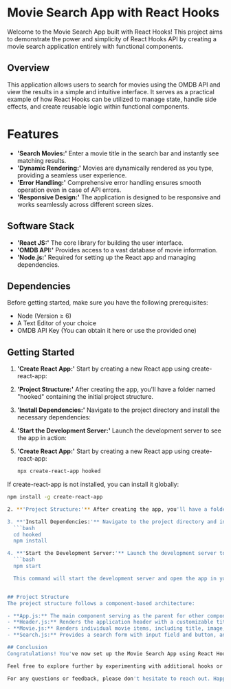 # Movie Search App with React Hooks
Welcome to the Movie Search App built with React Hooks! This project aims to demonstrate the power and simplicity of React Hooks API by creating a movie search application entirely with functional components.

## Overview
This application allows users to search for movies using the OMDB API and view the results in a simple and intuitive interface. It serves as a practical example of how React Hooks can be utilized to manage state, handle side effects, and create reusable logic within functional components.

# Features
  - **'Search Movies:'** Enter a movie title in the search bar and instantly see matching results.
  - **'Dynamic Rendering:'** Movies are dynamically rendered as you type, providing a seamless user experience.
  - **'Error Handling:'** Comprehensive error handling ensures smooth operation even in case of API errors.
  - **'Responsive Design:'** The application is designed to be responsive and works seamlessly across different screen sizes.

## Software Stack
  - **'React JS:'** The core library for building the user interface.
  - **'OMDB API:'** Provides access to a vast database of movie information.
  - **'Node.js:'** Required for setting up the React app and managing dependencies.

## Dependencies
Before getting started, make sure you have the following prerequisites:

  - Node (Version ≥ 6)
  - A Text Editor of your choice
  - OMDB API Key (You can obtain it here or use the provided one)

## Getting Started
1. **'Create React App:'** Start by creating a new React app using create-react-app:
2. **'Project Structure:'** After creating the app, you'll have a folder named "hooked" containing the initial project structure.
3. **'Install Dependencies:'** Navigate to the project directory and install the necessary dependencies:
4. **'Start the Development Server:'** Launch the development server to see the app in action:
 
1. **'Create React App:'** Start by creating a new React app using create-react-app:
   ```bash
   npx create-react-app hooked

  If create-react-app is not installed, you can install it globally:
  
  ```bash
  npm install -g create-react-app

2. **'Project Structure:'** After creating the app, you'll have a folder named "hooked" containing the initial project structure.

3. **'Install Dependencies:'** Navigate to the project directory and install the necessary dependencies:
    ```bash
    cd hooked
    npm install

4. **'Start the Development Server:'** Launch the development server to see the app in action:
    ```bash
    npm start

    This command will start the development server and open the app in your default web browser.


## Project Structure
The project structure follows a component-based architecture:

  - **App.js:** The main component serving as the parent for other components. It handles API requests and renders the UI.
  - **Header.js:** Renders the application header with a customizable title.
  - **Movie.js:** Renders individual movie items, including title, image, and year.
  - **Search.js:** Provides a search form with input field and button, and handles user input and search functionality.

## Conclusion
Congratulations! You've now set up the Movie Search App using React Hooks. This project serves as a practical introduction to the capabilities of Hooks and demonstrates how they can simplify React development.

Feel free to explore further by experimenting with additional hooks or implementing your own custom hooks. Join the excitement around React Hooks and unleash the full potential of functional components in your projects!

For any questions or feedback, please don't hesitate to reach out. Happy coding! 🚀


